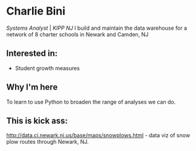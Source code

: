 # Charlie Bini
*Systems Analyst* | *KIPP NJ*
I build and maintain the data warehouse for a network of 8 charter schools in Newark and Camden, NJ

## Interested in:
- Student growth measures

## Why I'm here
To learn to use Python to broaden the range of analyses we can do.

## This is kick ass:
http://data.ci.newark.nj.us/base/maps/snowplows.html - data viz of snow plow routes through Newark, NJ.